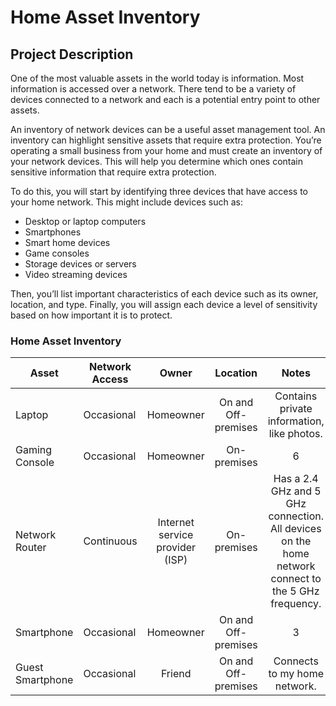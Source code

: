 # Home Asset Inventory

## Project Description

One of the most valuable assets in the world today is information. Most information is accessed over a network. There tend to be a variety of devices connected to a network and each is a potential entry point to other assets.

An inventory of network devices can be a useful asset management tool. An inventory can highlight sensitive assets that require extra protection.
You’re operating a small business from your home and must create an inventory of your network devices. This will help you determine which ones contain sensitive information that require extra protection.

To do this, you will start by identifying three devices that have access to your home network. This might include devices such as:

* Desktop or laptop computers
* Smartphones
* Smart home devices
* Game consoles
* Storage devices or servers
* Video streaming devices

Then, you’ll list important characteristics of each device such as its owner, location, and type. Finally, you will assign each device a level of sensitivity based on how important it is to protect.

### Home Asset Inventory
| Asset | Network Access | Owner | Location | Notes | Sensitivity |
| --- | --- | :---: | :---: | :---: | :---: |
| Laptop | Occasional | Homeowner | On and Off-premises | Contains private information, like photos. | Limited to specific users |
| Gaming Console | Occasional | Homeowner | On-premises | 6 | Users on-premises |
| Network Router | Continuous | Internet service provider (ISP) | On-premises | Has a 2.4 GHz and 5 GHz connection. All devices on the home network connect to the 5 GHz frequency. |
| Smartphone | Occasional | Homeowner | On and Off-premises | 3 | 
| Guest Smartphone | Occasional | Friend | On and Off-premises | Connects to my home network. |
